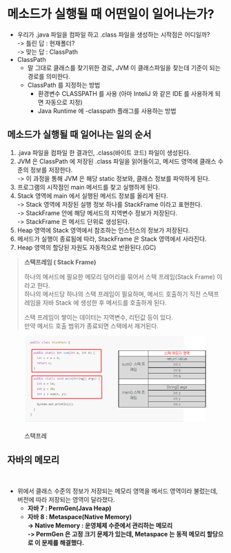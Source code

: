 # 메소드가 실행될 때 어떤일이 일어나는가?

* 우리가 .java 파일을 컴파일 하고 .class 파일을 생성하는 시작점은 어디일까?\
  \-> 틀린 답 : 현재폴더?\
  \-> 맞는 답 : ClassPath
* ClassPath
  * 말 그대로 클래스를 찾기위한 경로, JVM 이 클래스파일을 찾는데 기준이 되는 경로를 의미한다.
  * ClassPath 를 지정하는 방법
    * 환경변수 CLASSPATH 를 사용 (아마 InteliJ 와 같은 IDE 를 사용하게 되면 자동으로 지정)
    * Java Runtime 에 -classpath 플래그를 사용하는 방법

## 메소드가 실행될 때 일어나는 일의 순서

1. .java 파일을 컴파일 한 결과인, .class(바이트 코드) 파일이 생성된다.
2. JVM 은 ClassPath 에 저장된 .class 파일을 읽어들이고, 메서드 영역에 클래스 수준의 정보를 저장한다.\
   \-> 이 과정을 통해 JVM 은 해당 static 정보와, 클래스 정보를 파악하게 된다.
3. 프로그램의 시작점인 main 메서드를 찾고 실행하게 된다.
4. Stack 영역에 main 에서 실행된 메서드 정보를 올리게 된다.\
   \-> Stack 영역에 저장된 실행 정보 하나를 StackFrame 이라고 표현한다.\
   \-> StackFrame 안에 해당 메서드의 지역변수 정보가 저장된다.\
   \-> StackFrame 은 메서드 단위로 생성된다.
5. Heap 영역에 Stack 영역에서 참조하는 인스턴스의 정보가 저장된다.
6. 메서드가 실행이 종료됨에 따라, StackFrame 은 Stack 영역에서 사라진다.
7. Heap 영역의 할당된 자원도 자동적으로 반환된다.(GC)

> **스택프레임 ( Stack Frame)**
>
> 하나의 메서드에 필요한 메모리 덩어리를 묶어서 스택 프레임(Stack Frame) 이라고 한다.\
> 하나의 메서드당 하나의 스택 프레임이 필요하며, 메서드 호출하기 직전 스택프레임을 자바 Stack 에 생성한 후 메서드를 호출하게 된다.
>
> 스택 프레임이 쌓이는 데이터는 지역변수, 리턴값 등이 있다.\
> 만약 메서드 호출 범위가 종료되면 스택에서 제거된다.

<figure><img src="../../../../../../.gitbook/assets/image (67).png" alt=""><figcaption><p>스택프레</p></figcaption></figure>

## 자바의 메모리

<figure><img src="../../../../../../.gitbook/assets/스크린샷 2023-09-11 19.07.26.png" alt=""><figcaption></figcaption></figure>

* 위에서 클래스 수준의 정보가 저장되는 메모리 영역을 메서드 영역이라 불렀는데, 버전에 따라 저장되는 영역이 달라졌다.
  * **자바 7 : PermGen(Java Heap)**
  * **자바 8 : Metaspace(Native Memory)**\
    **-> Native Memory : 운영체제 수준에서 관리하는 메모리**\
    **-> PermGen 은 고정 크기 문제가 있는데, Metaspace 는 동적 메모리 할당으로 이 문제를 해결했다.**

